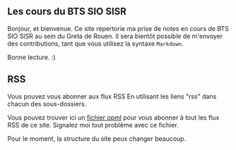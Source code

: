 
## Les cours du BTS SIO SISR

Bonjour, et bienvenue. Ce site répertorie ma prise de notes en cours de 
BTS SIO SISR au sein du Greta de Rouen. Il sera bientôt possible de 
m'envoyer des contributions, tant que vous utilisez la syntaxe `Markdown`. 

Bonne lecture. :)

## RSS

Vous pouvez vous abonner aux flux RSS En utilisant les liens "rss" dans 
chacun des sous-dossiers. 

Vous pouvez trouver ici un [fichier opml][opml] pour vous abonner à tout les 
flux RSS de ce site. Signalez moi tout problème avec ce fichier. 

Pour le moment, la structure du site peux changer beaucoup. 

[opml]:btssio.opml.xml "Fichier OPML"
